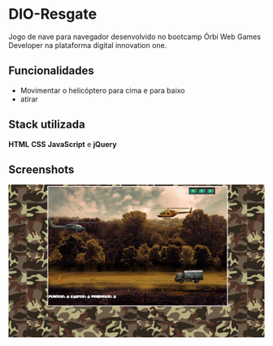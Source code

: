 # DIO-Resgate

Jogo de nave para navegador desenvolvido no bootcamp Órbi Web Games Developer na plataforma digital innovation one.


## Funcionalidades

- Movimentar o helicóptero para cima e para baixo
- atirar



## Stack utilizada

**HTML** **CSS** **JavaScript** e **jQuery**



## Screenshots

![App Screenshot](https://github.com/WalisonMiranda/DIO-Resgate/blob/04cc9c374dea6fe24c7084ae9c215dc1282aca42/image.png)
